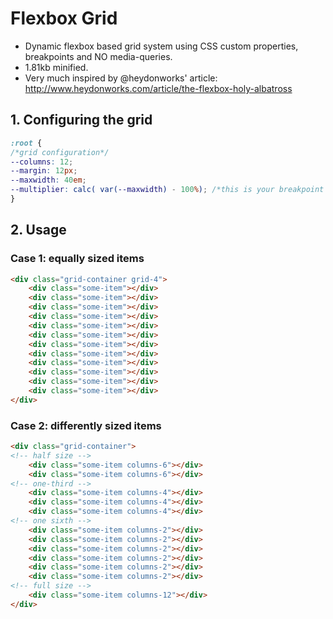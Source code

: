 # Flexbox Grid
- Dynamic flexbox based grid system using CSS custom properties, breakpoints and NO media-queries.
- 1.81kb minified. 
- Very much inspired by @heydonworks' article: http://www.heydonworks.com/article/the-flexbox-holy-albatross

## 1. Configuring the grid

```css
:root {
/*grid configuration*/
--columns: 12;
--margin: 12px;
--maxwidth: 40em;
--multiplier: calc( var(--maxwidth) - 100%); /*this is your breakpoint without media queries */
}
```

## 2. Usage

### Case 1: equally sized items

```html
<div class="grid-container grid-4">
	<div class="some-item"></div>
	<div class="some-item"></div>
	<div class="some-item"></div>
	<div class="some-item"></div>
	<div class="some-item"></div>
	<div class="some-item"></div>
	<div class="some-item"></div>
	<div class="some-item"></div>
	<div class="some-item"></div>
	<div class="some-item"></div>
	<div class="some-item"></div>
	<div class="some-item"></div>
</div>
```

### Case 2: differently sized items

```html
<div class="grid-container">
<!-- half size -->
	<div class="some-item columns-6"></div>
	<div class="some-item columns-6"></div>
<!-- one-third -->
	<div class="some-item columns-4"></div>
	<div class="some-item columns-4"></div>
	<div class="some-item columns-4"></div>
<!-- one sixth -->
	<div class="some-item columns-2"></div>
	<div class="some-item columns-2"></div>
	<div class="some-item columns-2"></div>
	<div class="some-item columns-2"></div>
	<div class="some-item columns-2"></div>
	<div class="some-item columns-2"></div>
<!-- full size -->
	<div class="some-item columns-12"></div>
</div>
```

